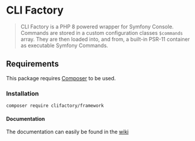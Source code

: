 # CLI Factory

> CLI Factory is a PHP 8 powered wrapper for Symfony Console. Commands are stored in a custom
> configuration classes `$commands` array. They are then loaded into, and from, a built-in PSR-11
> container as executable Symfony Commands.

## Requirements

This package requires [Composer](https://getcomposer.org) to be used.

### Installation

`composer require clifactory/framework`

#### Documentation
The documentation can easily be found in the [wiki](https://github.com/CLIFactory/framework/wiki)